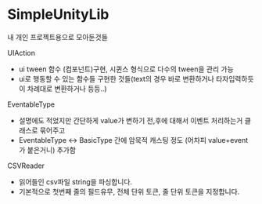 # SimpleUnityLib
내 개인 프로젝트용으로 모아둔것들

UIAction
- ui tween 함수 (컴포넌트)구현, 시퀸스 형식으로 다수의 tween을 관리 가능
- ui로 행동할 수 있는 함수들 구현한 것들(text의 경우 바로 변환하거나 타자입력하듯이 차례대로 변환하거나 등등..)

EventableType
- 설명에도 적었지만 간단하게 value가 변하기 전,후에 대해서 이벤트 처리하는거 클래스로 묶어주고
- EventableType <-> BasicType 간에 암묵적 캐스팅 정도 (어차피 value+event가 붙은거니) 추가함

CSVReader
- 읽어들인 csv파일 string을 파싱합니다.
- 기본적으로 첫번째 줄의 필드유무, 전체 단위 토큰, 줄 단위 토큰을 지정합니다.
